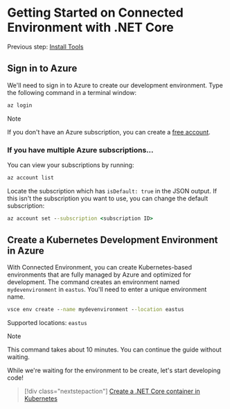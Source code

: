 # Getting Started on Connected Environment with .NET Core

Previous step: [Install Tools](get-started-netcore-01.md)

## Sign in to Azure
We'll need to sign in to Azure to create our development environment. Type the following command in a terminal window:
```cmd
az login
```

> [!Note]
> If you don't have an Azure subscription, you can create a [free account](https://azure.microsoft.com/free).

### If you have multiple Azure subscriptions...
You can view your subscriptions by running: 
```cmd
az account list
```
Locate the  subscription which has `isDefault: true` in the JSON output.
If this isn't the subscription you want to use, you can change the default subscription:
```cmd
az account set --subscription <subscription ID>
```

## Create a Kubernetes Development Environment in Azure
With Connected Environment, you can create Kubernetes-based environments that are fully managed by Azure and optimized for development. The command creates an environment named `mydevenvironment` in `eastus`. You'll need to enter a unique environment name.
```cmd
vsce env create --name mydevenvironment --location eastus
```

Supported locations: `eastus`

> [!Note]
> This command takes about 10 minutes. You can continue the guide without waiting.


While we're waiting for the environment to be create, let's start developing code!

> [!div class="nextstepaction"]
> [Create a .NET Core container in Kubernetes](get-started-netcore-03.md)
